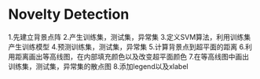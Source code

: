 # Novelty Detection
1.先建立背景点阵
2.产生训练集，测试集，异常集
3.定义SVM算法，利用训练集产生训练模型
4.预测训练集，测试集，异常集
5.计算背景点到超平面的距离
6.利用距离画出等高线图，在内部填充颜色以及改变超平面颜色
7.在等高线图中画出训练集，测试集，异常集的散点图
8.添加legend以及xlabel
